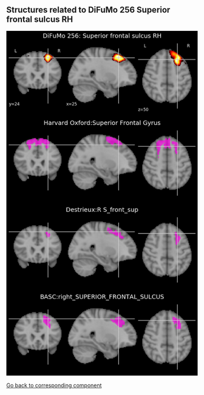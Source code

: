


## Structures related to DiFuMo 256 Superior frontal sulcus RH

![248](248.jpg "Structures related to DiFuMo 256 Superior frontal sulcus RH")

[Go back to corresponding component](https://parietal-inria.github.io/DiFuMo/256/html/248.html)